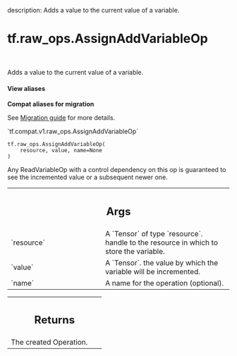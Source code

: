 description: Adds a value to the current value of a variable.

<div itemscope itemtype="http://developers.google.com/ReferenceObject">
<meta itemprop="name" content="tf.raw_ops.AssignAddVariableOp" />
<meta itemprop="path" content="Stable" />
</div>

# tf.raw_ops.AssignAddVariableOp

<!-- Insert buttons and diff -->

<table class="tfo-notebook-buttons tfo-api nocontent" align="left">

</table>



Adds a value to the current value of a variable.

<section class="expandable">
  <h4 class="showalways">View aliases</h4>
  <p>
<b>Compat aliases for migration</b>
<p>See
<a href="https://www.tensorflow.org/guide/migrate">Migration guide</a> for
more details.</p>
<p>`tf.compat.v1.raw_ops.AssignAddVariableOp`</p>
</p>
</section>

<pre class="devsite-click-to-copy prettyprint lang-py tfo-signature-link">
<code>tf.raw_ops.AssignAddVariableOp(
    resource, value, name=None
)
</code></pre>



<!-- Placeholder for "Used in" -->

Any ReadVariableOp with a control dependency on this op is guaranteed to
see the incremented value or a subsequent newer one.

<!-- Tabular view -->
 <table class="responsive fixed orange">
<colgroup><col width="214px"><col></colgroup>
<tr><th colspan="2"><h2 class="add-link">Args</h2></th></tr>

<tr>
<td>
`resource`
</td>
<td>
A `Tensor` of type `resource`.
handle to the resource in which to store the variable.
</td>
</tr><tr>
<td>
`value`
</td>
<td>
A `Tensor`. the value by which the variable will be incremented.
</td>
</tr><tr>
<td>
`name`
</td>
<td>
A name for the operation (optional).
</td>
</tr>
</table>



<!-- Tabular view -->
 <table class="responsive fixed orange">
<colgroup><col width="214px"><col></colgroup>
<tr><th colspan="2"><h2 class="add-link">Returns</h2></th></tr>
<tr class="alt">
<td colspan="2">
The created Operation.
</td>
</tr>

</table>

